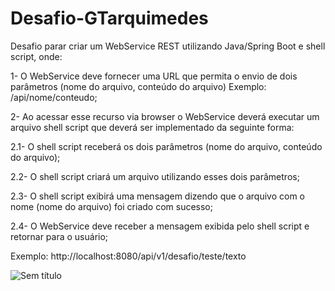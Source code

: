 # Desafio-GTarquimedes
Desafio parar criar um WebService REST utilizando Java/Spring Boot e shell script, onde:

1- O WebService deve fornecer uma URL que permita o envio de dois parâmetros (nome do arquivo, conteúdo do arquivo) Exemplo: /api/nome/conteudo;

2- Ao acessar esse recurso via browser o WebService deverá executar um arquivo shell script que deverá ser implementado da seguinte forma:

2.1- O shell script receberá os dois parâmetros (nome do arquivo, conteúdo do arquivo);

2.2- O shell script criará um arquivo utilizando esses dois parâmetros;

2.3- O shell script exibirá uma mensagem dizendo que o arquivo com o nome (nome do arquivo) foi criado com sucesso;

2.4- O WebService deve receber a mensagem exibida pelo shell script e retornar para o usuário;

Exemplo: http://localhost:8080/api/v1/desafio/teste/texto

![Sem título](https://user-images.githubusercontent.com/52057635/98685857-a81ba900-2346-11eb-8efa-bb42b33ce9b8.png)
